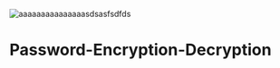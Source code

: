 ![aaaaaaaaaaaaaaasdsasfsdfds](https://user-images.githubusercontent.com/76624193/132091969-f039984e-18d3-40a3-99ac-a3ac2a58f9e7.jpg)
# Password-Encryption-Decryption
